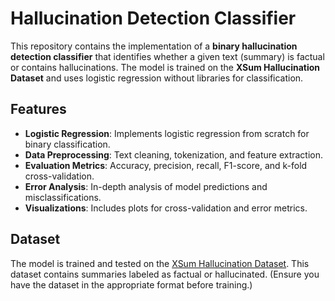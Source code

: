 # Hallucination Detection Classifier

This repository contains the implementation of a **binary hallucination detection classifier** that identifies whether a given text (summary) is factual or contains hallucinations. The model is trained on the **XSum Hallucination Dataset** and uses logistic regression without libraries for classification.

## Features
- **Logistic Regression**: Implements logistic regression from scratch for binary classification.
- **Data Preprocessing**: Text cleaning, tokenization, and feature extraction.
- **Evaluation Metrics**: Accuracy, precision, recall, F1-score, and k-fold cross-validation.
- **Error Analysis**: In-depth analysis of model predictions and misclassifications.
- **Visualizations**: Includes plots for cross-validation and error metrics.

## Dataset
The model is trained and tested on the [XSum Hallucination Dataset](https://www.kaggle.com/datasets/lakshmi25npathi/imdb-dataset-of-50k-movie-reviews). This dataset contains summaries labeled as factual or hallucinated. (Ensure you have the dataset in the appropriate format before training.)

